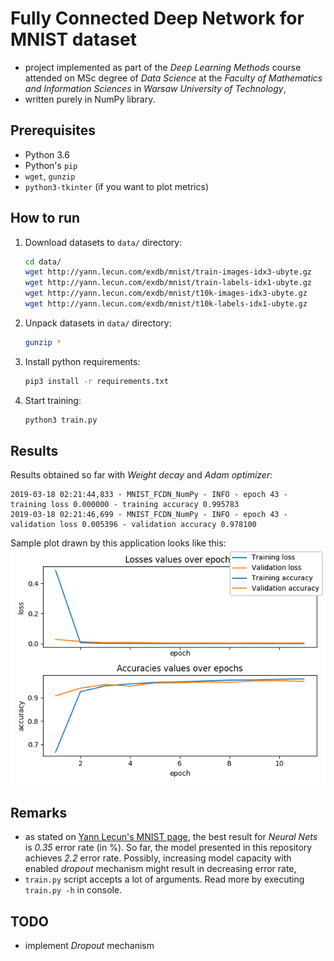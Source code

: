 Fully Connected Deep Network for MNIST dataset 
==
* project implemented as part of the *Deep Learning Methods* course attended on MSc degree of *Data Science* at the *Faculty of Mathematics and Information Sciences* in *Warsaw University of Technology*,
* written purely in NumPy library.

Prerequisites
---
* Python 3.6
* Python's `pip`
* `wget`, `gunzip`
* `python3-tkinter` (if you want to plot metrics) 

How to run
---
1. Download datasets to `data/` directory:
    ```bash
    cd data/
    wget http://yann.lecun.com/exdb/mnist/train-images-idx3-ubyte.gz
    wget http://yann.lecun.com/exdb/mnist/train-labels-idx1-ubyte.gz
    wget http://yann.lecun.com/exdb/mnist/t10k-images-idx3-ubyte.gz
    wget http://yann.lecun.com/exdb/mnist/t10k-labels-idx1-ubyte.gz
    ```
2. Unpack datasets in `data/` directory:
    ```bash
    gunzip *
    ``` 
    
3. Install python requirements:
    ```bash
    pip3 install -r requirements.txt
    ```

4. Start training:
    ```bash
    python3 train.py
    ```

Results
---
Results obtained so far with *Weight decay* and *Adam optimizer*:
```
2019-03-18 02:21:44,833 - MNIST_FCDN_NumPy - INFO - epoch 43 - training loss 0.000000 - training accuracy 0.995783
2019-03-18 02:21:46,699 - MNIST_FCDN_NumPy - INFO - epoch 43 - validation loss 0.005396 - validation accuracy 0.978100
```

Sample plot drawn by this application looks like this:
![Sample plot](sample_plot.png)


Remarks
---
* as stated on [Yann Lecun's MNIST page](http://yann.lecun.com/exdb/mnist/), the best result for _Neural Nets_ is *0.35* error rate (in %). So far, the model presented in this repository achieves *2.2* error rate. Possibly, increasing model capacity 
with enabled _dropout_ mechanism might result in decreasing error rate,
* `train.py` script accepts a lot of arguments. Read more by executing `train.py -h` in console.

TODO
---
* implement *Dropout* mechanism